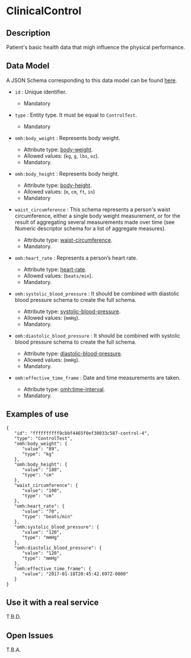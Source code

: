 # ClinicalControl

## Description

Patient's basic health data that migh influence the physical performance.

## Data Model

A JSON Schema corresponding to this data model can be found [here](https://github.com/netzahdzc/oHealth-Context/blob/master/schemas/ClinicalControl/control-test-1.x.json).

+ `id` : Unique identifier. 
   + Mandatory

+ `type` : Entity type. It must be equal to `ControlTest`.
   + Mandatory

+ `omh:body_weight` : Represents body weight.
    + Attribute type: [body-weight](https://github.com/netzahdzc/oHealth-Context/blob/master/schemas/dataType/body-weight-1.x.json).
    + Allowed values: (`kg`, `g`, `lbs`, `oz`).
    + Mandatory.

+ `omh:body_height` : Represents body height.
    + Attribute type: [body-height](https://github.com/netzahdzc/oHealth-Context/blob/master/schemas/dataType/body-height-1.x.json).
    + Allowed values: (`m`, `cm`, `ft`, `in`)
    + Mandatory

+ `waist_circumference` : This schema represents a person's waist circumference, either a single body weight measurement, or for the result of aggregating several measurements made over time (see Numeric descriptor schema for a list of aggregate measures).
    + Attribute type: [waist-circumference](https://github.com/netzahdzc/oHealth-Context/blob/master/schemas/dataType/waist-circumference-1.x.json).
    + Mandatory.

+ `omh:heart_rate` : Represents a person’s heart rate.
    + Attribute type: [heart-rate](https://github.com/netzahdzc/oHealth-Context/blob/master/schemas/dataType/heart-rate-1.x.json).
    + Allowed values: (`beats/min`).
    + Mandatory.

+ `omh:systolic_blood_pressure` : It should be combined with diastolic blood pressure schema to create the full schema.
    + Attribute type: [systolic-blood-pressure](https://github.com/netzahdzc/oHealth-Context/blob/master/schemas/dataType/systolic-blood-pressure-1.x.json).
    + Allowed values: (`mmHg`).
    + Mandatory.

+ `omh:diastolic_blood_pressure` : It should be combined with systolic blood pressure schema to create the full schema.
    + Attribute type: [diastolic-blood-pressure](https://github.com/netzahdzc/oHealth-Context/blob/master/schemas/dataType/diastolic-blood-pressure-1.x.json).
    + Allowed values: (`mmHg`).
    + Mandatory.

+ `omh:effective_time_frame` : Date and time measurements are taken.
    + Attribute type: [omh:time-interval](https://github.com/netzahdzc/oHealth-Context/blob/master/schemas/dataType/time-interval-1.x.json).
    + Mandatory.


## Examples of use

```
{  
   "id": "ffffffffff9cbbf4465f0ef30033c587-control-4",
   "type": "ControlTest",
   "omh:body_weight": {  
      "value": "89",
      "type": "kg"
   },
   "omh:body_height": {  
      "value": "180",
      "type": "cm"
   },
   "waist_circumference": {  
      "value": "100",
      "type": "cm"
   },
   "omh:heart_rate": {  
      "value": "70",
      "type": "beats/min"
   },
   "omh:systolic_blood_pressure": {  
      "value": "120",
      "type": "mmHg"
   },
   "omh:diastolic_blood_pressure": {  
      "value": "120",
      "type": "mmHg"
   },
   "omh:effective_time_frame": {  
      "value": "2017-01-18T20:45:42.697Z-0800"
   }
}
```

## Use it with a real service

T.B.D.

## Open Issues

T.B.A.